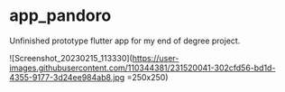 # app_pandoro
Unfinished prototype flutter app for my end of degree project.

![Screenshot_20230215_113330](https://user-images.githubusercontent.com/110344381/231520041-302cfd56-bd1d-4355-9177-3d24ee984ab8.jpg =250x250)
